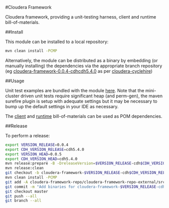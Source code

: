 #Cloudera Framework

Cloudera framework, providing a unit-testing harness, client and runtime bill-of-materials.

##Install

This module can be installed to a local repository:

```bash
mvn clean install -PCMP
```

Alternatively, the module can be distributed as a binary by embedding (or manually installing) the dependencies via the appropriate branch repository (eg [cloudera-framework-0.0.4-cdhcdh5.4.0](https://github.com/ggear/cloudera-framework/tree/cloudera-framework-0.0.4-cdhcdh5.4.0/cloudera-framework-repo/cloudera-framework-repo-external/src/main/repository) as per [cloudera-cyclehire](https://github.com/ggear/cloudera-cyclehire))

##Usage

Unit test examples are bundled with the module [here](https://github.com/ggear/cloudera-framework/tree/master/cloudera-framework-main/cloudera-framework-main-test/src/test/java/com/cloudera/framework/main/test). Note that the mini-cluster driven unit tests require significant heap (and perm-gen), the maven surefire plugin is setup with adequate settings but it may be necessary to bump up the default settings in your IDE as necessary.

The [client](https://raw.githubusercontent.com/ggear/cloudera-framework/master/cloudera-framework-main/cloudera-framework-main-client/pom.xml) and [runtime](https://raw.githubusercontent.com/ggear/cloudera-framework/master/cloudera-framework-main/cloudera-framework-main-runtime/pom.xml) bill-of-materials can be used as POM dependencies.

##Release

To perform a release:

```bash
export VERSION_RELEASE=0.0.4
export CDH_VERSION_RELEASE=cdh5.4.0
export VERSION_HEAD=0.0.5
export CDH_VERSION_HEAD=cdh5.4.0
mvn release:prepare -B -DreleaseVersion=$VERSION_RELEASE-cdh$CDH_VERSION_RELEASE -DdevelopmentVersion=$VERSION_HEAD-cdh$CDH_VERSION_HEAD-SNAPSHOT
mvn release:clean
git checkout -b cloudera-framework-$VERSION_RELEASE-cdh$CDH_VERSION_RELEASE cloudera-framework-$VERSION_RELEASE-cdh$CDH_VERSION_RELEASE
mvn clean install -PCMP
git add -A cloudera-framework-repo/cloudera-framework-repo-external/src/main/repository
git commit -m "Add binaries for cloudera-framework-$VERSION_RELEASE-cdh$CDH_VERSION_RELEASE"
git checkout master
git push --all
git branch --all
```
